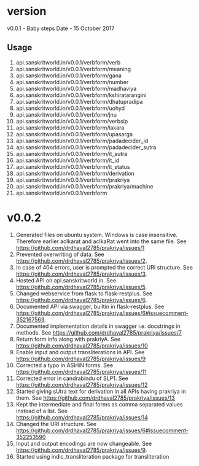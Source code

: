 # version

v0.0.1 - Baby steps
Date - 15 October 2017

## Usage

1. api.sanskritworld.in/v0.0.1/verbform/verb
2. api.sanskritworld.in/v0.0.1/verbform/meaning
3. api.sanskritworld.in/v0.0.1/verbform/gana
4. api.sanskritworld.in/v0.0.1/verbform/number
5. api.sanskritworld.in/v0.0.1/verbform/madhaviya
6. api.sanskritworld.in/v0.0.1/verbform/kshiratarangini
7. api.sanskritworld.in/v0.0.1/verbform/dhatupradipa
8. api.sanskritworld.in/v0.0.1/verbform/uohyd
9. api.sanskritworld.in/v0.0.1/verbform/jnu
10. api.sanskritworld.in/v0.0.1/verbform/verbslp
11. api.sanskritworld.in/v0.0.1/verbform/lakara
12. api.sanskritworld.in/v0.0.1/verbform/upasarga
13. api.sanskritworld.in/v0.0.1/verbform/padadecider_id
14. api.sanskritworld.in/v0.0.1/verbform/padadecider_sutra
15. api.sanskritworld.in/v0.0.1/verbform/it_sutra
16. api.sanskritworld.in/v0.0.1/verbform/it_id
17. api.sanskritworld.in/v0.0.1/verbform/it_status
18. api.sanskritworld.in/v0.0.1/verbform/derivation
19. api.sanskritworld.in/v0.0.1/verbform/prakriya
20. api.sanskritworld.in/v0.0.1/verbform/prakriya/machine
21. api.sanskritworld.in/v0.0.1/verbform


# v0.0.2

1. Generated files on ubuntu system. Windows is case insensitive.
Therefore earlier acIkarat and acIkaRat went into the same file.
See https://github.com/drdhaval2785/prakriya/issues/1
2. Prevented overwriting of data. See https://github.com/drdhaval2785/prakriya/issues/2.
3. In case of 404 errors, user is prompted the correct URI structure. See https://github.com/drdhaval2785/prakriya/issues/3.
4. Hosted API on api.sanskritworld.in. See https://github.com/drdhaval2785/prakriya/issues/5.
5. Changed webservice from flask to flask-restplus. See https://github.com/drdhaval2785/prakriya/issues/6.
6. Documented API via swagger, builtin in flask-restplus. See https://github.com/drdhaval2785/prakriya/issues/6#issuecomment-352167563.
7. Documented implementation details in swagger i.e. docstrings in methods.
See https://github.com/drdhaval2785/prakriya/issues/7
8. Return form info along with prakriyA.
See https://github.com/drdhaval2785/prakriya/issues/10
9. Enable input and output transliterations in API. See https://github.com/drdhaval2785/prakriya/issues/9
10. Corrected a typo in ASIrliN forms. See https://github.com/drdhaval2785/prakriya/issues/11
11. Corrected error in candrabindu of SLP1. See https://github.com/drdhaval2785/prakriya/issues/12
12. Started giving sUtra text for derivation in all APIs having prakriya in them. See https://github.com/drdhaval2785/prakriya/issues/13
13. Kept the intermediate and final forms as comma separated values instead of a list. See https://github.com/drdhaval2785/prakriya/issues/14
14. Changed the URI structure. See https://github.com/drdhaval2785/prakriya/issues/6#issuecomment-352253590
15. Input and output encodings are now changeable. See https://github.com/drdhaval2785/prakriya/issues/9.
16. Started using indic_transliteration package for transliteration


